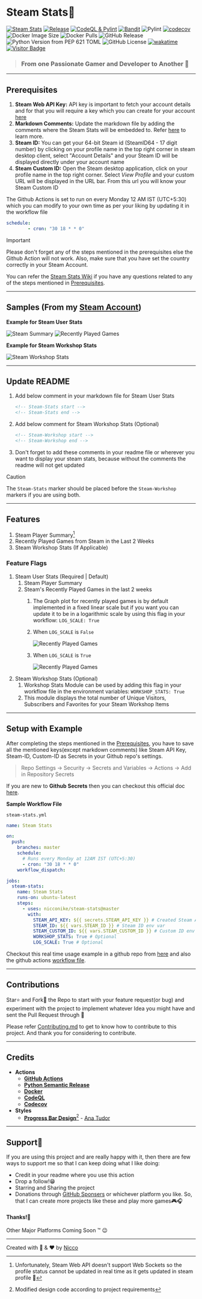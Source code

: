 # Steam Stats📶
[![Steam Stats](https://github.com/Nicconike/Steam-Stats/actions/workflows/steam-stats.yml/badge.svg)](https://github.com/Nicconike/Steam-Stats/actions/workflows/steam-stats.yml)
[![Release](https://github.com/Nicconike/Steam-Stats/actions/workflows/release.yml/badge.svg)](https://github.com/Nicconike/Steam-Stats/actions/workflows/release.yml)
[![CodeQL & Pylint](https://github.com/Nicconike/Steam-Stats/actions/workflows/codeql.yml/badge.svg)](https://github.com/Nicconike/Steam-Stats/actions/workflows/codeql.yml)
[![Bandit](https://github.com/Nicconike/Steam-Stats/actions/workflows/bandit.yml/badge.svg)](https://github.com/Nicconike/Steam-Stats/actions/workflows/bandit.yml)
![Pylint](https://img.shields.io/badge/Pylint-9.40-greenyellow?logo=python)
[![codecov](https://codecov.io/gh/Nicconike/Steam-Stats/graph/badge.svg?token=SC5P7CS1BW)](https://codecov.io/gh/Nicconike/Steam-Stats)
![Docker Image Size](https://img.shields.io/docker/image-size/nicconike/steam-stats?logo=docker&label=Docker%20Image&link=https%3A%2F%2Fhub.docker.com%2Fr%2Fnicconike%2Fsteam-stats)
![Docker Pulls](https://img.shields.io/docker/pulls/nicconike/steam-stats?logo=docker&label=Docker%20Pulls&link=https%3A%2F%2Fhub.docker.com%2Fr%2Fnicconike%2Fsteam-stats)
![GitHub Release](https://img.shields.io/github/v/release/nicconike/steam-stats)
![Python Version from PEP 621 TOML](https://img.shields.io/python/required-version-toml?tomlFilePath=https%3A%2F%2Fgithub.com%2FNicconike%2FSteam-Stats%2Fblob%2Fmaster%2Fpyproject.toml%3Fraw%3Dtrue)
![GitHub License](https://img.shields.io/github/license/nicconike/Steam-Stats)
[![wakatime](https://wakatime.com/badge/user/018e538b-3f55-4e8e-95fa-6c3225418eed/project/018e62a4-056d-49fd-babd-b079ee94859f.svg)](https://wakatime.com/badge/user/018e538b-3f55-4e8e-95fa-6c3225418eed/project/018e62a4-056d-49fd-babd-b079ee94859f)
[![Visitor Badge](https://badges.pufler.dev/visits/nicconike/steam-stats)](https://badges.pufler.dev)

> ### From one Passionate Gamer and Developer to Another 🍻
***
## Prerequisites
1. **Steam Web API Key:** API key is important to fetch your account details and for that you will require a key which you can create for your account [here](https://steamcommunity.com/dev)
2. **Markdown Comments:** Update the markdown file by adding the comments where the Steam Stats will be embedded to. Refer [here](#Update-Readme) to learn more.
3. **Steam ID:** You can get your 64-bit Steam id (SteamID64 - 17 digit number) by clicking on your profile name in the top right corner in steam desktop client, select "Account Details" and your Steam ID will be displayed directly under your account name
4. **Steam Custom ID:** Open the Steam desktop application, click on your profile name in the top right corner. Select _View Profile_ and your custom URL will be displayed in the URL bar. From this url you will know your Steam Custom ID

The Github Actions is set to run on every Monday 12 AM IST (UTC+5:30) which you can modify to your own time as per your liking by updating it in the workflow file

```yml
schedule:
        - cron: "30 18 * * 0"
```
> [!IMPORTANT]
> Please don't forget any of the steps mentioned in the prerequisites else the Github Action will not work.
> Also, make sure that you have set the country correctly in your Steam Account.
>
> You can refer the [Steam Stats Wiki](https://github.com/Nicconike/Steam-Stats/wiki) if you have any questions related to any of the steps mentioned in [Prerequisites](#Prerequisites).
***
## Samples (From my [Steam Account](https://steamcommunity.com/id/nicconike/))
**Example for Steam User Stats**
<!-- Steam-Stats start -->
![Steam Summary](https://github.com/Nicconike/Steam-Stats/blob/master/assets/steam_summary.png)
![Recently Played Games](https://github.com/Nicconike/Steam-Stats/blob/master/assets/recently_played_games.png)
<!-- Steam-Stats end -->

**Example for Steam Workshop Stats**
<!-- Steam-Workshop start -->
![Steam Workshop Stats](https://github.com/Nicconike/Steam-Stats/blob/master/assets/steam_workshop_stats.png)
<!-- Steam-Workshop end -->
***
## Update README
1. Add below comment in your markdown file for Steam User Stats
	```md
	<!-- Steam-Stats start -->
	<!-- Steam-Stats end -->
	```
2. Add below comment for Steam Workshop Stats (Optional)
	```md
	<!-- Steam-Workshop start -->
	<!-- Steam-Workshop end -->
	```
3. Don't forget to add these comments in your readme file or wherever you want to display your steam stats, because without the comments the readme will not get updated

> [!CAUTION]
> The `Steam-Stats` marker should be placed before the `Steam-Workshop` markers if you are using both.
***
## Features
1. Steam Player Summary[^1]
2. Recently Played Games from Steam in the Last 2 Weeks
3. Steam Workshop Stats (If Applicable)

### Feature Flags
1. Steam User Stats (Required | Default)
	1. Steam Player Summary
	2. Steam's Recently Played Games in the last 2 weeks
		1. The Graph plot for recently played games is by default implemented in a fixed linear scale but if you want you can update it to be in a logarithmic scale by using this flag in your workflow: `LOG_SCALE: True`
		2. When `LOG_SCALE` is `False`

			![Recently Played Games](https://github.com/Nicconike/Steam-Stats/blob/master/assets/recently_played_games(linear).png)
		3. When `LOG_SCALE` is `True`

			![Recently Played Games](https://github.com/Nicconike/Steam-Stats/blob/master/assets/recently_played_games(logarithmic).png)
2. Steam Workshop Stats (Optional)
	1. Workshop Stats Module can be used by adding this flag in your workflow file in the environment variables: `WORKSHOP_STATS: True`
	2. This module displays the total number of Unique Visitors, Subscribers and Favorites for your Steam Workshop Items
***
## Setup with Example
After completing the steps mentioned in the [Prerequisites](#Prerequisites), you have to save all the mentioned keys(except markdown comments) like Steam API Key, Steam-ID, Custom-ID as Secrets in your Github repo's settings.

> Repo Settings -> Security -> Secrets and Variables -> Actions -> Add in Repository Secrets

If you are new to **Github Secrets** then you can checkout this official doc [here](https://docs.github.com/en/actions/security-guides/using-secrets-in-github-actions).

**Sample Workflow File**

`steam-stats.yml`

```yaml
name: Steam Stats

on:
  push:
    branches: master
    schedule:
      # Runs every Monday at 12AM IST (UTC+5:30)
      - cron: "30 18 * * 0"
    workflow_dispatch:

jobs:
  steam-stats:
    name: Steam Stats
    runs-on: ubuntu-latest
    steps:
      - uses: nicconike/steam-stats@master
        with:
          STEAM_API_KEY: ${{ secrets.STEAM_API_KEY }} # Created Steam API key env var
          STEAM_ID: ${{ vars.STEAM_ID }} # Steam ID env var
          STEAM_CUSTOM_ID: ${{ vars.STEAM_CUSTOM_ID }} # Custom ID env var
          WORKSHOP_STATS: True # Optional
          LOG_SCALE: True # Optional
```

Checkout this real time usage example in a github repo from [here](https://github.com/Nicconike/Nicconike?tab=readme-ov-file#gaming-) and also the github actions [workflow file](https://github.com/Nicconike/Nicconike/blob/master/.github/workflows/steam-stats.yml).

***
## Contributions

Star⭐ and Fork🍴 the Repo to start with your feature request(or bug) and experiment with the project to implement whatever Idea you might have and sent the Pull Request through 🤙

Please refer [Contributing.md](https://github.com/Nicconike/Steam-Stats/blob/master/.github/CONTRIBUTING.md) to get to know how to contribute to this project.
And thank you for considering to contribute.

***
## Credits

- **Actions**
	- **[GitHub Actions](https://github.com/actions)**
	- **[Python Semantic Release](https://github.com/python-semantic-release/python-semantic-release)**
	- **[Docker](https://github.com/docker)**
	- **[CodeQL](https://github.com/github/codeql-action)**
	- **[Codecov](https://github.com/codecov/codecov-action)**
- **Styles**
	- **[Progress Bar Design](https://github.com/Nicconike/Steam-Stats/blob/master/assets/style.css)**[^2] - [Ana Tudor](https://codepen.io/thebabydino)

***
## Support💙
If you are using this project and are really happy with it, then there are few ways to support me so that I can keep doing what I like doing:
- Credit in your readme where you use this action
- Drop a follow!😁
- Starring and Sharing the project
- Donations through [GitHub Sponsers](https://github.com/sponsors/Nicconike) or whichever platform you like. So, that I can create more projects like these and play more games🎮🎧

#### **Thanks!🫡**
Other Major Platforms Coming Soon :tm: 😉

***
Created with 🐍 & ❤️ by [Nicco](https://x.com/Nicco_nike)

[^1]: Unfortunately, Steam Web API doesn't support Web Sockets so the profile status cannot be updated in real time as it gets updated in steam profile 🥲

[^2]: Modified design code according to project requirements
